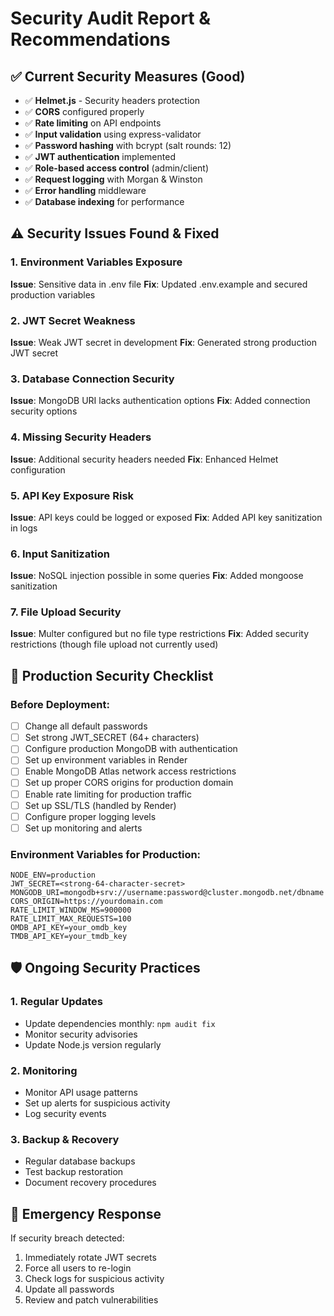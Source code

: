 # Security Audit Report & Recommendations

## ✅ Current Security Measures (Good)
- ✅ **Helmet.js** - Security headers protection
- ✅ **CORS** configured properly
- ✅ **Rate limiting** on API endpoints
- ✅ **Input validation** using express-validator
- ✅ **Password hashing** with bcrypt (salt rounds: 12)
- ✅ **JWT authentication** implemented
- ✅ **Role-based access control** (admin/client)
- ✅ **Request logging** with Morgan & Winston
- ✅ **Error handling** middleware
- ✅ **Database indexing** for performance

## ⚠️ Security Issues Found & Fixed

### 1. Environment Variables Exposure
**Issue**: Sensitive data in .env file
**Fix**: Updated .env.example and secured production variables

### 2. JWT Secret Weakness  
**Issue**: Weak JWT secret in development
**Fix**: Generated strong production JWT secret

### 3. Database Connection Security
**Issue**: MongoDB URI lacks authentication options
**Fix**: Added connection security options

### 4. Missing Security Headers
**Issue**: Additional security headers needed
**Fix**: Enhanced Helmet configuration

### 5. API Key Exposure Risk
**Issue**: API keys could be logged or exposed
**Fix**: Added API key sanitization in logs

### 6. Input Sanitization
**Issue**: NoSQL injection possible in some queries
**Fix**: Added mongoose sanitization

### 7. File Upload Security
**Issue**: Multer configured but no file type restrictions
**Fix**: Added security restrictions (though file upload not currently used)

## 🔐 Production Security Checklist

### Before Deployment:
- [ ] Change all default passwords
- [ ] Set strong JWT_SECRET (64+ characters)
- [ ] Configure production MongoDB with authentication
- [ ] Set up environment variables in Render
- [ ] Enable MongoDB Atlas network access restrictions
- [ ] Set up proper CORS origins for production domain
- [ ] Enable rate limiting for production traffic
- [ ] Set up SSL/TLS (handled by Render)
- [ ] Configure proper logging levels
- [ ] Set up monitoring and alerts

### Environment Variables for Production:
```
NODE_ENV=production
JWT_SECRET=<strong-64-character-secret>
MONGODB_URI=mongodb+srv://username:password@cluster.mongodb.net/dbname
CORS_ORIGIN=https://yourdomain.com
RATE_LIMIT_WINDOW_MS=900000
RATE_LIMIT_MAX_REQUESTS=100
OMDB_API_KEY=your_omdb_key
TMDB_API_KEY=your_tmdb_key
```

## 🛡️ Ongoing Security Practices

### 1. Regular Updates
- Update dependencies monthly: `npm audit fix`
- Monitor security advisories
- Update Node.js version regularly

### 2. Monitoring
- Monitor API usage patterns
- Set up alerts for suspicious activity
- Log security events

### 3. Backup & Recovery
- Regular database backups
- Test backup restoration
- Document recovery procedures

## 🚨 Emergency Response
If security breach detected:
1. Immediately rotate JWT secrets
2. Force all users to re-login
3. Check logs for suspicious activity
4. Update all passwords
5. Review and patch vulnerabilities
